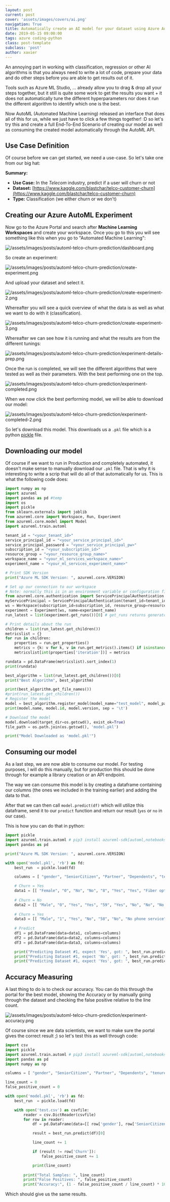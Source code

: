 ```yaml
---
layout: post
current: post
cover: 'assets/images/covers/ai.png'
navigation: True
title: Automatically create an AI model for your dataset using Azure AutoML
date: 2019-05-15 09:00:00
tags: azure coding-python
class: post-template
subclass: 'post'
author: xavier
---
```


An annoying part in working with classification, regression or other AI algorithms is that you always need to write a lot of code, prepare your data and do other steps before you are able to get results out of it.

Tools such as Azure ML Studio, ... already allow you to drag & drop all your steps together, but it still is quite some work to get the results you want + it does not automatically tune the different hyperparameters nor does it run the different algorithm to identify which one is the best.

Now AutoML (Automated Machine Learning) released an interface that does all of this for us, while we just have to click a few things together! :D so let's try this and create a full End-To-End Scenario of creating our model as well as consuming the created model automatically through the AutoML API.

## Use Case Definition

Of course before we can get started, we need a use-case. So let's take one from our big hat:

**Summary:**
* **Use Case:** In the *Telecom* industry, predict if a user will churn or not
* **Dataset:** [https://www.kaggle.com/blastchar/telco-customer-churn](https://www.kaggle.com/blastchar/telco-customer-churn)
* **Type:** Classification (we either churn or we don't)

## Creating our Azure AutoML Experiment

Now go to the Azure Portal and search after **Machine Learning Workspaces** and create your workspace. Once you go to this you will see something like this when you go to "Automated Machine Learning":

![/assets/images/posts/automl-telco-churn-prediction/dashboard.png](/assets/images/posts/automl-telco-churn-prediction/dashboard.png)

So create an experiment:

![/assets/images/posts/automl-telco-churn-prediction/create-experiment.png](/assets/images/posts/automl-telco-churn-prediction/create-experiment.png)

And upload your dataset and select it.

![/assets/images/posts/automl-telco-churn-prediction/create-experiment-2.png](/assets/images/posts/automl-telco-churn-prediction/create-experiment-2.png)

Whereafter you will see a quick overview of what the data is as well as what we want to do with it (classification).

![/assets/images/posts/automl-telco-churn-prediction/create-experiment-3.png](/assets/images/posts/automl-telco-churn-prediction/create-experiment-3.png)

Whereafter we can see how it is running and what the results are from the different tunings:

![/assets/images/posts/automl-telco-churn-prediction/experiment-details-prep.png](/assets/images/posts/automl-telco-churn-prediction/experiment-details-prep.png)

Once the run is completed, we will see the different algorithms that were tested as well as their parameters. With the best performing one on the top.

![/assets/images/posts/automl-telco-churn-prediction/experiment-completed.png](/assets/images/posts/automl-telco-churn-prediction/experiment-completed.png)

When we now click the best performing model, we will be able to download our model:

![/assets/images/posts/automl-telco-churn-prediction/experiment-completed-2.png](/assets/images/posts/automl-telco-churn-prediction/experiment-completed-2.png)

So let's download this model. This downloads us a `.pkl` file which is a python [pickle](https://docs.python.org/3/library/pickle.html) file.

## Downloading our model

Of course if we want to run in Production and completely automated, it doesn't make sense to manually download our `.pkl` file. That is why it is interesting to write a scrip that will do all of that automatically for us. This is what the following code does:

```python
import numpy as np
import azureml
import pandas as pd #temp
import os
import pickle
from sklearn.externals import joblib
from azureml.core import Workspace, Run, Experiment
from azureml.core.model import Model
import azureml.train.automl

tenant_id = "<your_tenant_id>"
service_principal_id = "<your_service_principal_id>"
service_principal_password = "<your_service_principal_pw>"
subscription_id = "<your_subscription_id>"
resource_group = "<your_resource_group_name>"
workspace_name = "<your_ml_services_workspace_name>"
experiment_name = "<your_ml_services_experiment_name>"

# Print SDK Version
print("Azure ML SDK Version: ", azureml.core.VERSION)

# Set up our connection to our workspace
# Note: normally this is in an environment variable or configuration file!
from azureml.core.authentication import ServicePrincipalAuthentication
myServicePrincipal = ServicePrincipalAuthentication(tenant_id=tenant_id, service_principal_id=service_principal_id, service_principal_password=service_principal_password)
ws = Workspace(subscription_id=subscription_id, resource_group=resource_group, workspace_name=workspace_name, auth=myServicePrincipal)
experiment = Experiment(ws, name=experiment_name)
run_latest = list(experiment.get_runs())[0] # get_runs returns generator, natural way in python is to use list(<generator>) and working with that

# Print details about the run
children = list(run_latest.get_children())
metricslist = {}
for run in children:
    properties = run.get_properties()
    metrics = {k: v for k, v in run.get_metrics().items() if isinstance(v, float)}
    metricslist[int(properties['iteration'])] = metrics

rundata = pd.DataFrame(metricslist).sort_index(1)
print(rundata)

best_algorithm = list(run_latest.get_children())[0]
print("Best Algorithm", best_algorithm)

print(best_algorithm.get_file_names())
#print(run_latest.get_children())
# Register the model
model = best_algorithm.register_model(model_name="test_model", model_path='outputs/model.pkl')
print(model.name, model.id, model.version, sep = '\t')

# Download the model 
model.download(target_dir=os.getcwd(), exist_ok=True)
file_path = os.path.join(os.getcwd(), 'model.pkl')

print("Model Downloaded as 'model.pkl'")
```

## Consuming our model

As a last step, we are now able to consume our model. For testing purposes, I will do this manually, but for production this should be done through for example a library creation or an API endpoint.

The way we can consume this model is by creating a dataframe containing our columns (the ones we included in the training earlier) and adding the data to that.

After that we can then call `model.predict(df)` which will utilize this dataframe, send it to our `predict` function and return our result (`yes` or `no` in our case). 

This is how you can do that in python:

```python
import pickle
import azureml.train.automl # pip3 install azureml-sdk[automl,notebooks]
import pandas as pd

print("Azure ML SDK Version: ", azureml.core.VERSION)

with open('model.pkl', 'rb') as fd:
    best_run  = pickle.load(fd)

    columns = [ "gender", "SeniorCitizen", "Partner", "Dependents", "tenure", "PhoneService", "MultipleLines", "InternetService", "OnlineSecurity", "OnlineBackup", "DeviceProtection", "TechSupport", "StreamingTV", "StreamingMovies", "Contract", "PaperlessBilling", "PaymentMethod", "MonthlyCharges", "TotalCharges" ]

    # Churn = Yes
    data1 = [[ "Female", "0", "No", "No", "8", "Yes", "Yes", "Fiber optic", "No", "No", "Yes", "No", "Yes", "Yes", "Month-to-month", "Yes", "Electronic check", "99.65", "820.5" ]]
    
    # Churn = No
    data2 = [[ "Male", "0", "Yes", "Yes", "59", "Yes", "No", "No", "No internet service", "No internet service", "No internet service", "No internet service", "No internet service", "No internet service", "Two year", "No", "Credit card (automatic)", "19.3", "1192.7" ]]
    
    # Churn = Yes
    data3 = [[ "Male", "1", "Yes", "No", "58", "No", "No phone service", "DSL", "No", "Yes", "Yes", "No", "No", "Yes", "Month-to-month", "Yes", "Electronic check", "45.3", "2651.2" ]]
    
    # Predict
    df1 = pd.DataFrame(data=data1, columns=columns)
    df2 = pd.DataFrame(data=data2, columns=columns)
    df3 = pd.DataFrame(data=data3, columns=columns)

    print("Predicting Dataset #1, expect 'Yes', got: ", best_run.predict(df1))
    print("Predicting Dataset #1, expect 'No', got: ", best_run.predict(df2))
    print("Predicting Dataset #1, expect 'Yes', got: ", best_run.predict(df3))
```

## Accuracy Measuring

A last thing to do is to check our accuracy. You can do this through the portal for the best model, showing the Accuracy or by manually going through the dataset and checking the false positive relative to the line count. 

![/assets/images/posts/automl-telco-churn-prediction/experiment-accuracy.png](/assets/images/posts/automl-telco-churn-prediction/experiment-accuracy.png)

Of course since we are data scientists, we want to make sure the portal gives the correct result ;) so let's test this as well through code:

```python
import csv
import pickle
import azureml.train.automl # pip3 install azureml-sdk[automl,notebooks]
import pandas as pd
import numpy as np

columns = [ "gender", "SeniorCitizen", "Partner", "Dependents", "tenure", "PhoneService", "MultipleLines", "InternetService", "OnlineSecurity", "OnlineBackup", "DeviceProtection", "TechSupport", "StreamingTV", "StreamingMovies", "Contract", "PaperlessBilling", "PaymentMethod", "MonthlyCharges", "TotalCharges" ]

line_count = 0
false_positive_count = 0

with open('model.pkl', 'rb') as fd:
    best_run  = pickle.load(fd)

    with open('test.csv') as csvfile:
        reader = csv.DictReader(csvfile)
        for row in reader:
            df = pd.DataFrame(data=[[ row['gender'], row['SeniorCitizen'], row['Partner'], row['Dependents'], row['tenure'], row['PhoneService'], row['MultipleLines'], row['InternetService'], row['OnlineSecurity'], row['OnlineBackup'], row['DeviceProtection'], row['TechSupport'], row['StreamingTV'], row['StreamingMovies'], row['Contract'], row['PaperlessBilling'], row['PaymentMethod'], row['MonthlyCharges'], row['TotalCharges'] ]], columns=columns)

            result = best_run.predict(df)[0]

            line_count += 1

            if (result != row['Churn']):
                false_positive_count += 1

            print(line_count)
        
        print("Total Samples: ", line_count)
        print("False Positives: ", false_positive_count)
        print("Accuracy:", (1 - false_positive_count / line_count) * 100, "%")
```

Which should give us the same results.